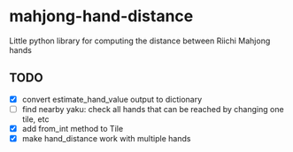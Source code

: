 # mahjong-hand-distance
Little python library for computing the distance between Riichi Mahjong hands

## TODO

- [X] convert estimate_hand_value output to dictionary
- [ ] find nearby yaku: check all hands that can be reached by changing one
      tile, etc
- [X] add from_int method to Tile
- [X] make hand_distance work with multiple hands

